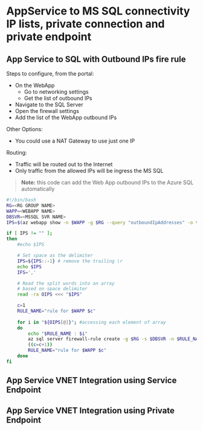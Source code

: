 # AppService to MS SQL connectivity IP lists, private connection and private endpoint

## App Service to SQL with Outbound IPs fire rule


Steps to configure, from the portal:

- On the WebApp
  - Go to networking settings
  - Get the list of outbound IPs
- Navigate to the SQL Server
- Open the firewall settings
- Add the list of the WebApp outbound IPs

Other Options:

- You could use a NAT Gateway to use just one IP

Routing:

- Traffic will be routed out to the Internet
- Only traffic from the allowed IPs will be ingress the MS SQL

> **Note:** this code can add the Web App outbound IPs to the Azure SQL automatically

```bash
#!/bin/bash  
RG=<RG GROUP NAME>
WAPP=<WEBAPP NAME>
DBSVR=<MSSQL SVR NAME>
IPS=$(az webapp show -n $WAPP -g $RG --query "outboundIpAddresses" -o tsv)

if [ IPS != "" ];
then
    #echo $IPS    

    # Set space as the delimiter
    IPS=${IPS::-1} # remove the trailing \r
    echo $IPS
    IFS=','

    # Read the split words into an array
    # based on space delimiter
    read -ra OIPS <<< "$IPS"

    c=1
    RULE_NAME="rule for $WAPP $c"
    
    for i in "${OIPS[@]}"; #accessing each element of array  
    do  
        echo "$RULE_NAME : $i"        
        az sql server firewall-rule create -g $RG -s $DBSVR -n $RULE_NAME --start-ip-address $i --end-ip-address $i
        ((c=c+1))
        RULE_NAME="rule for $WAPP $c"        
    done  
fi
```


## App Service VNET Integration using Service Endpoint

## App Service VNET Integration using Private Endpoint


